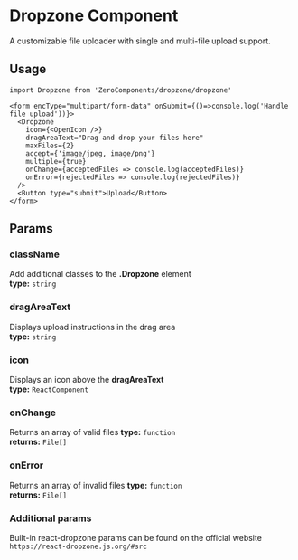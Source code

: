 # Dropzone Component

A customizable file uploader with single and multi-file upload support.

## Usage
`import Dropzone from 'ZeroComponents/dropzone/dropzone'`

```
<form encType="multipart/form-data" onSubmit={()=>console.log('Handle file upload'))}>
  <Dropzone
    icon={<OpenIcon />}
    dragAreaText="Drag and drop your files here"
    maxFiles={2}
    accept={'image/jpeg, image/png'}
    multiple={true}
    onChange={acceptedFiles => console.log(acceptedFiles)}
    onError={rejectedFiles => console.log(rejectedFiles)}
  />
  <Button type="submit">Upload</Button>
</form> 
```
## Params

### className
Add additional classes to the **.Dropzone** element   
**type:** `string`  

### dragAreaText
Displays upload instructions in the drag area  
**type:** `string`

### icon
Displays an icon above the **dragAreaText**  
**type:** `ReactComponent`  

### onChange
Returns an array of valid files 
**type:** `function`  
**returns:** `File[]`  

### onError
Returns an array of invalid files
**type:** `function`  
**returns:** `File[]`   

### Additional params
Built-in react-dropzone params can be found on the official website  
`https://react-dropzone.js.org/#src`